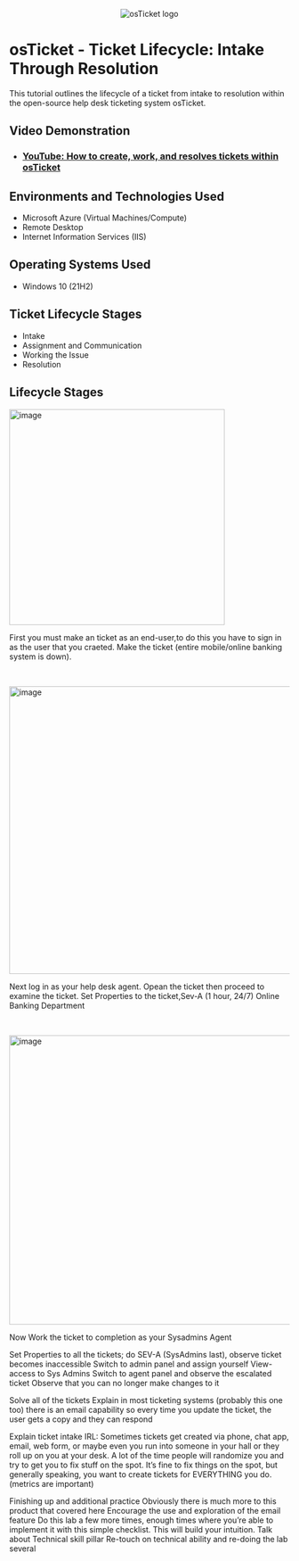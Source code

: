 <p align="center">
<img src="https://i.imgur.com/Clzj7Xs.png" alt="osTicket logo"/>
</p>

<h1>osTicket - Ticket Lifecycle: Intake Through Resolution</h1>
This tutorial outlines the lifecycle of a ticket from intake to resolution within the open-source help desk ticketing system osTicket.<br />


<h2>Video Demonstration</h2>

- ### [YouTube: How to create, work, and resolves tickets within osTicket](https://youtu.be/IzkW6RXvg7I?si=4OYpVJFDYWYmTP4I)

<h2>Environments and Technologies Used</h2>

- Microsoft Azure (Virtual Machines/Compute)
- Remote Desktop
- Internet Information Services (IIS)

<h2>Operating Systems Used </h2>

- Windows 10</b> (21H2)

<h2>Ticket Lifecycle Stages</h2>

- Intake
- Assignment and Communication
- Working the Issue
- Resolution

<h2>Lifecycle Stages</h2>

<p>
<img width="387" alt="image" src="https://github.com/user-attachments/assets/15412561-ed55-4eaa-9434-886fa09db856" />
</p>

<p>
First you must make an ticket as an end-user,to do this you have to sign in as the user that you craeted. Make the ticket (entire mobile/online banking system is down).

</p>
<br />

<p>
<img width="516" alt="image" src="https://github.com/user-attachments/assets/9b56cb81-8594-4db8-badf-87d45f7bb928" />

</p>
<p>
Next log in as your help desk agent. Opean the ticket then proceed to examine the ticket.
Set Properties to the ticket,Sev-A (1 hour, 24/7) Online Banking Department
</p>
<br />

<p>
<img width="519" alt="image" src="https://github.com/user-attachments/assets/c5889af1-303f-42d7-b55e-298f8d7a06ba" />

</p>
<p>
Now Work the ticket to completion as your Sysadmins Agent
  
Set Properties to all the tickets; do SEV-A (SysAdmins last), observe ticket becomes inaccessible
Switch to admin panel and assign yourself View-access to Sys Admins
Switch to agent panel and observe the escalated ticket
Observe that you can no longer make changes to it

Solve all of the tickets
Explain in most ticketing systems (probably this one too) there is an email capability so every time you update the ticket, the user gets a copy and they can respond

Explain ticket intake IRL:
Sometimes tickets get created via phone, chat app, email, web form, or maybe even you run into someone in your hall or they roll up on you at your desk.
A lot of the time people will randomize you and try to get you to fix stuff on the spot. It’s fine to fix things on the spot, but generally speaking, you want to create tickets for EVERYTHING you do. (metrics are important)

Finishing up and additional practice
Obviously there is much more to this product that covered here
Encourage the use and exploration of the email feature
Do this lab a few more times, enough times where you’re able to implement it with this simple checklist. This will build your intuition.
Talk about Technical skill pillar
Re-touch on technical ability and re-doing the lab several

</p>
<br />
